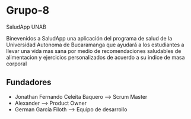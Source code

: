 # Grupo-8


SaludApp UNAB

Binevenidos a SaludApp una aplicación del programa de salud de la Universidad Autonoma de Bucaramanga que ayudará a los estudiantes a llevar una vida mas sana por medio de recomendaciones saludables de alimentacion y ejercicios personalizados de acuerdo a su indice de masa corporal

## Fundadores 

* Jonathan Fernando Celeita Baquero --> Scrum Master  
* Alexander --> Product Owner  
* German García Filoth --> Equipo de desarrollo  
